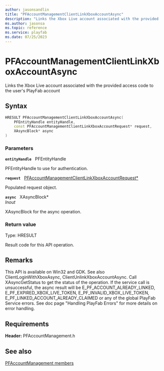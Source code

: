 ```yaml
---
author: jasonsandlin
title: "PFAccountManagementClientLinkXboxAccountAsync"
description: "Links the Xbox Live account associated with the provided access code to the user's PlayFab account"
ms.author: jasonsa
ms.topic: reference
ms.service: playfab
ms.date: 07/25/2023
---
```


# PFAccountManagementClientLinkXboxAccountAsync  

Links the Xbox Live account associated with the provided access code to the user's PlayFab account  

## Syntax  
  
```cpp
HRESULT PFAccountManagementClientLinkXboxAccountAsync(  
    PFEntityHandle entityHandle,  
    const PFAccountManagementClientLinkXboxAccountRequest* request,  
    XAsyncBlock* async  
)  
```  
  
### Parameters  
  
**`entityHandle`** &nbsp; PFEntityHandle  
  
PFEntityHandle to use for authentication.  
  
**`request`** &nbsp; [PFAccountManagementClientLinkXboxAccountRequest*](../../pfaccountmanagementtypes/structs/pfaccountmanagementclientlinkxboxaccountrequest.md)  
  
Populated request object.  
  
**`async`** &nbsp; XAsyncBlock*  
*_Inout_*  
  
XAsyncBlock for the async operation.  
  
  
### Return value
Type: HRESULT
  
Result code for this API operation.
  
## Remarks  
  
This API is available on Win32 and GDK. See also ClientLoginWithXboxAsync, ClientUnlinkXboxAccountAsync. Call XAsyncGetStatus to get the status of the operation. If the service call is unsuccessful, the async result will be E_PF_ACCOUNT_ALREADY_LINKED, E_PF_EXPIRED_XBOX_LIVE_TOKEN, E_PF_INVALID_XBOX_LIVE_TOKEN, E_PF_LINKED_ACCOUNT_ALREADY_CLAIMED or any of the global PlayFab Service errors. See doc page "Handling PlayFab Errors" for more details on error handling.
  
## Requirements  
  
**Header:** PFAccountManagement.h
  
## See also  
[PFAccountManagement members](../pfaccountmanagement_members.md)  

  
  
